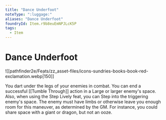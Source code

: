 ```yaml
---
title: "Dance Underfoot"
noteType: ":luggage:"
aliases: "Dance Underfoot"
foundryId: Item.r9b8euEmNPJLcK5P
tags:
  - Item
---
```


# Dance Underfoot
![[pathfinder2e/Feats/zz_asset-files/icons-sundries-books-book-red-exclamation.webp|150]]

You dart under the legs of your enemies in combat. You can end a successful [[Tumble Through]] action in a Large or larger enemy's space. Also, when using the Step Lively feat, you can Step into the triggering enemy's space. The enemy must have limbs or otherwise leave you enough room for this maneuver, as determined by the GM. For instance, you could share space with a giant or dragon, but not an ooze.
